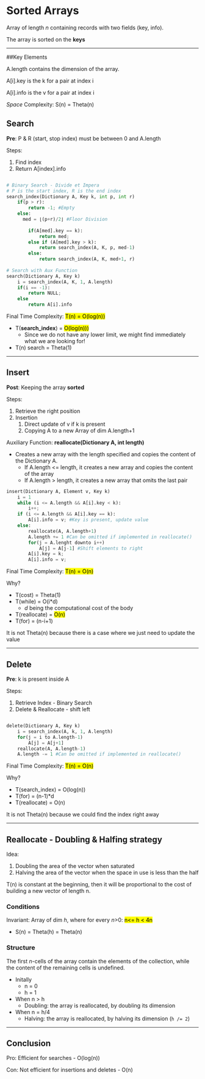 
# Sorted Arrays
Array of length *n* containing records with two fields
(key, info).

The array is sorted on the **keys**

---
##Key Elements

A.length contains the dimension of the array.

A[i].key is the k for a pair at index i

A[i].info is the v for a pair at index i

_Space_ Complexity: S(n) = Theta(n)



## Search
**Pre**: P & R (start, stop index) must be between 0 and A.length

Steps:
1. Find index
2. Return A[index].info

```python

# Binary Search - Divide et Impera
# P is the start index, R is the end index
search_index(Dictionary A, Key k, int p, int r)
    if(p > r):
        return -1; #Empty
    else:
      med = ⌊(p+r)/2⌋ #Floor Division
        
        if(A[med].key == k):
            return med;
        else if (A[med].key > k):
            return search_index(A, K, p, med-1) 
        else:
            return search_index(A, K, med+1, r)
    
# Search with Aux Function
search(Dictionary A, Key k)
    i = search_index(A, K, 1, A.length)
    if(i == -1):
        return NULL;
    else
        return A[i].info
```
Final Time Complexity: <mark>T(n) = O(log(n))</mark>
* T(**search_index**) = <mark>O(log(n)))</mark>
    * Since we do not have any lower limit, we might find immediately what we are looking for!
* T(n) search = Theta(1)

---

## Insert
**Post**: Keeping the array **sorted**

Steps:
1. Retrieve the right position
2. Insertion
    1. Direct update of v if k is present
    2. Copying A to a new Array of dim A.length+1

Auxiliary Function: **reallocate(Dictionary A, int length)**
* Creates a new array with the length specified and copies
  the content of the Dictionary A.
    * If A.length <= length, it creates a new array and copies the content of the array
    * If A.length > length, it creates a new array that omits the last pair


```python
insert(Dictionary A, Element v, Key k)
    i = 1
    while (i <= A.length && A[i].key < k):
        i++;
    if (i <= A.length && A[i].key == k):
        A[i].info = v; #Key is present, update value
    else:
        reallocate(A, A.length+1)
        A.length += 1 #Can be omitted if implemented in reallocate()
        for(j = A.lenght downto i++)
            A[j] = A[j-1] #Shift elements to right
        A[i].key = k;
        A[i].info = v;
```
Final Time Complexity: <mark>T(n) = O(n)</mark>

Why?
* T(cost) = Theta(1)
* T(while) = O(i*d) 
  * *d* being the computational cost of the body
* T(reallocate) = <mark>O(n)</mark>
* T(for) = (n-i+1)

It is not Theta(n) because there is a case where we just need to update the value

---

## Delete
**Pre**: k is present inside A

Steps:
1. Retrieve Index - Binary Search
2. Delete & Reallocate - shift left

```python

delete(Dictionary A, Key k)
    i = search_index(A, k, 1, A.length)
    for(j = i to A.length-1)
        A[j] = A[j+1]
    reallocate(A, A.length-1)
    A.length -= 1 #Can be omitted if implemented in reallocate()

```

Final Time Complexity: <mark>T(n) = O(n)</mark>

Why?
* T(search_index) = O(log(n))
* T(for) = (n-1)*d
* T(reallocate) = O(n)

It is not Theta(n) because we could find the index right away

---

## Reallocate - Doubling & Halfing strategy

Idea: 
1. Doubling the area of the vector when saturated
2. Halving the area of the vector when the space in use is less than the half 

T(n) is constant at the beginning, then it will be proportional to the cost of building a new
vector of length n.

### Conditions
Invariant: Array of dim *h*, where for every *n*>0: <mark> n<= h < 4n</mark>
* S(n) = Theta(h) = Theta(n)


### Structure
The first *n*-cells of the array contain the elements of the collection, 
while the content of the remaining cells is undefined.
* Initally
  * n = 0
  * h = 1 
* When n > h
  * Doubling: the array is reallocated, by doubling its dimension
* When n = h/4
  * Halving: the array is reallocated, by halving its dimension (`h /= 2`)
---

## Conclusion

Pro: Efficient for searches - O(log(n))

Con: Not efficient for insertions and deletes - O(n)


